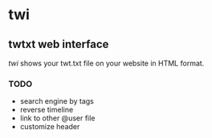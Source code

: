 # twi
## twtxt web interface

*twi* shows your twt.txt file on your website in HTML format.

### TODO

- search engine by tags
- reverse timeline
- link to other @user file
- customize header
